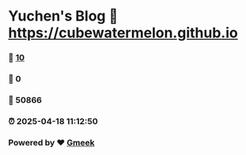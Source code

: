 # Yuchen's Blog :link: https://cubewatermelon.github.io 
### :page_facing_up: [10](https://cubewatermelon.github.io/tag.html) 
### :speech_balloon: 0 
### :hibiscus: 50866 
### :alarm_clock: 2025-04-18 11:12:50 
### Powered by :heart: [Gmeek](https://github.com/Meekdai/Gmeek)
